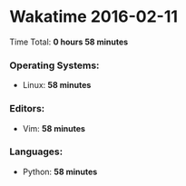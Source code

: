 # Wakatime 2016-02-11

Time Total: **0 hours 58 minutes**

### Operating Systems:
- Linux: **58 minutes** 

### Editors:
- Vim: **58 minutes** 

### Languages:
- Python: **58 minutes** 

